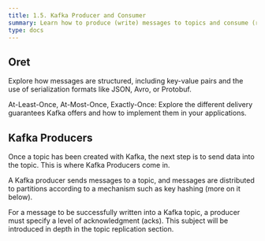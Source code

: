 ```yaml
---
title: 1.5. Kafka Producer and Consumer
summary: Learn how to produce (write) messages to topics and consume (read) them effectively.
type: docs
---
```

## Oret

Explore how messages are structured, including key-value pairs and the use of serialization formats like JSON, Avro, or Protobuf.

At-Least-Once, At-Most-Once, Exactly-Once: Explore the different delivery guarantees Kafka offers and how to implement them in your applications.


## Kafka Producers

Once a topic has been created with Kafka, the next step is to send data into the topic. This is where Kafka Producers come in.

A Kafka producer sends messages to a topic, and messages are distributed to partitions according to a mechanism such as key hashing (more on it below).

For a message to be successfully written into a Kafka topic, a producer must specify a level of acknowledgment (acks). This subject will be introduced in depth in the topic replication section.


